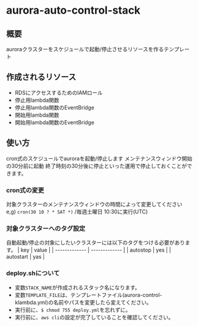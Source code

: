 # aurora-auto-control-stack

## 概要
auroraクラスターをスケジュールで起動/停止させるリソースを作るテンプレート

## 作成されるリソース
- RDSにアクセスするためのIAMロール
- 停止用lambda関数
- 停止用lambda関数のEventBridge
- 開始用lambda関数
- 開始用lambda関数のEventBridge

## 使い方
cron式のスケジュールでauroraを起動/停止します
メンテナンスウィンドウ開始の30分前に起動
終了時刻の30分後に停止といった運用で停止しておくことができます。

### cron式の変更
対象クラスターのメンテナンスウィンドウの時間によって変更してください  
e,g) `cron(30 10 ? * SAT *)` /毎週土曜日 10:30に実行(UTC)

### 対象クラスターへのタグ設定
自動起動/停止の対象にしたいクラスターには以下のタグをつける必要があります。
| key | value |
| ------------- | ------------- |
| autostop | yes |
| autostart  | yas |

### deploy.shについて
- 変数`STACK_NAME`が作成されるスタック名になります。
- 変数`TEMPLATE_FILE`は、テンプレートファイル(aurora-control-klambda.yml)の名前やパスを変更したら変えてください。
- 実行前に、`$ chmod 755 deploy.yml`を忘れずに。
- 実行前に、`aws cli`の設定が完了していることを確認してください。